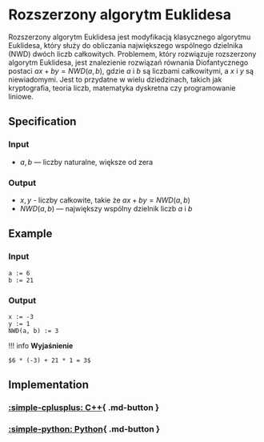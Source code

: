 # Rozszerzony algorytm Euklidesa

Rozszerzony algorytm Euklidesa jest modyfikacją klasycznego algorytmu Euklidesa, który służy do obliczania największego wspólnego dzielnika (NWD) dwóch liczb całkowitych. Problemem, który rozwiązuje rozszerzony algorytm Euklidesa, jest znalezienie rozwiązań równania Diofantycznego postaci $ax + by = NWD(a,b)$, gdzie $a$ i $b$ są liczbami całkowitymi, a $x$ i $y$ są niewiadomymi. Jest to przydatne w wielu dziedzinach, takich jak kryptografia, teoria liczb, matematyka dyskretna czy programowanie liniowe.

## Specification

### Input

* $a, b$ — liczby naturalne, większe od zera

### Output

* $x, y$ - liczby całkowite, takie że $ax + by = NWD(a,b)$
* $NWD(a, b)$ — największy wspólny dzielnik liczb $a$ i $b$ 

## Example

### Input

```
a := 6
b := 21
```

### Output

```
x := -3
y := 1
NWD(a, b) := 3
```

!!! info
	**Wyjaśnienie**
	
	$6 * (-3) + 21 * 1 = 3$

## Implementation

### [:simple-cplusplus: C++](../../programming/c++/algorithms/integers/extended-euclidean.md){ .md-button }

### [:simple-python: Python](../../programming/python/algorithms/integers/extended-euclidean.md){ .md-button }
